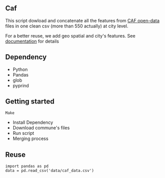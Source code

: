 ## Caf


This script dowload and concatenate all the features from [CAF open-data](http://data.caf.fr/site/) files in one clean csv (more than 550 actually) at city level.

For a better reuse, we add geo spatial and city's features. See [documentation](https://github.com/armgilles/open-moulinette/blob/master/caf/documentation.md) for details

## Dependency

- Python
- Pandas
- glob
- pyprind


## Getting started

```
Make
```

- Install Dependency
- Download commune's files
- Run script
- Merging process

## Reuse

```
import pandas as pd
data = pd.read_csv('data/caf_data.csv')
```




